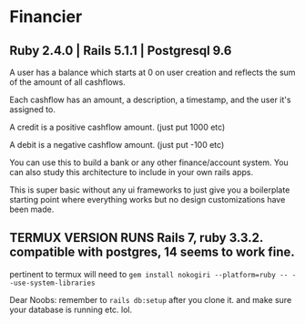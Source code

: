 # Financier

## Ruby 2.4.0 | Rails 5.1.1 | Postgresql 9.6

A user has a balance which starts at 0 on user creation and reflects the sum of the amount of all cashflows.

Each cashflow has an amount, a description, a timestamp, and the user it's assigned to.

A credit is a positive cashflow amount. (just put 1000 etc)

A debit is a negative cashflow amount. (just put -100 etc)

You can use this to build a bank or any other finance/account system. You can also study this architecture to include in your own rails apps. 

This is super basic without any ui frameworks to just give you a boilerplate starting point where everything works but no design customizations have been made.


## TERMUX VERSION RUNS Rails 7, ruby 3.3.2. compatible with postgres, 14 seems to work fine.

pertinent to termux will need to
`gem install nokogiri --platform=ruby -- --use-system-libraries`

Dear Noobs: remember to `rails db:setup` after you clone it. and make sure your database is running etc. lol.
